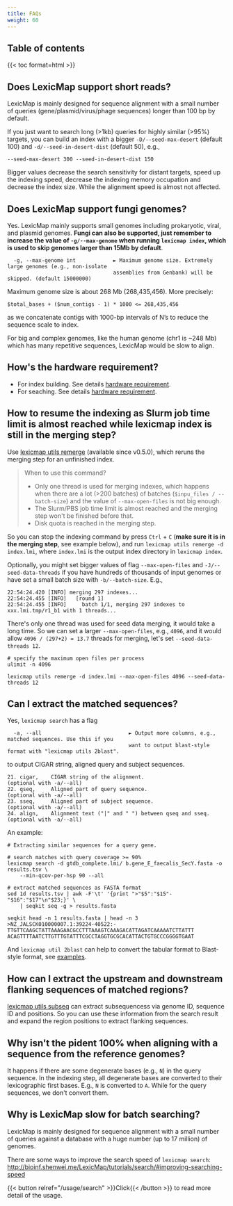 ```yaml
---
title: FAQs
weight: 60
---
```

## Table of contents

{{< toc format=html >}}

## Does LexicMap support short reads?

LexicMap is mainly designed for sequence alignment with a small number of queries (gene/plasmid/virus/phage sequences) longer than 100 bp by default.

If you just want to search long (>1kb) queries for highly similar (>95%) targets, you can build an index with a bigger `-D/--seed-max-desert` (default 100) and `-d/--seed-in-desert-dist` (default 50), e.g.,

    --seed-max-desert 300 --seed-in-desert-dist 150

Bigger values decrease the search sensitivity for distant targets, speed up the indexing
speed, decrease the indexing memory occupation and decrease the index size. While the
alignment speed is almost not affected.


## Does LexicMap support fungi genomes?

Yes. LexicMap mainly supports small genomes including prokaryotic, viral, and plasmid genomes.
**Fungi can also be supported, just remember to increase the value of `-g/--max-genome` when running `lexicmap index`,
which is used to skip genomes larger than 15Mb by default**.

```
  -g, --max-genome int            ► Maximum genome size. Extremely large genomes (e.g., non-isolate
                                  assemblies from Genbank) will be skipped. (default 15000000)
```

Maximum genome size is about 268 Mb (268,435,456). More precisely:

    $total_bases + ($num_contigs - 1) * 1000 <= 268,435,456

as we concatenate contigs with 1000-bp intervals of N’s to reduce the sequence scale to index.

For big and complex genomes, like the human genome (chr1 is ~248 Mb) which has many repetitive sequences, LexicMap would be slow to align.


## How's the hardware requirement?

- For index building. See details [hardware requirement](https://bioinf.shenwei.me/LexicMap/tutorials/index/#hardware-requirements).
- For seaching. See details [hardware requirement](https://bioinf.shenwei.me/LexicMap/tutorials/search/#hardware-requirements).



## How to resume the indexing as Slurm job time limit is almost reached while lexicmap index is still in the merging step?

Use [lexicmap utils remerge](https://bioinf.shenwei.me/LexicMap/usage/utils/remerge/) (available since v0.5.0), which reruns the merging step for an unfinished index.

> When to use this command?
> - Only one thread is used for merging indexes, which happens when there are
>  a lot (>200 batches) of batches (`$inpu_files / --batch-size`) and the value
>  of `--max-open-files` is not big enough.
> - The Slurm/PBS job time limit is almost reached and the merging step won't be finished before that.
> - Disk quota is reached in the merging step.

So you can stop the indexing command by press `Ctrl` + `C` (**make sure it is in the merging step**, see example below), and run `lexicmap utils remerge -d index.lmi`,
where `index.lmi` is the output index directory in `lexicmap index`.

Optionally, you might set bigger values of
flag `--max-open-files` and `-J/--seed-data-threads` if you have hundreds of thousands of input genomes or have set
a small batch size with `-b/--batch-size`. E.g.,

    22:54:24.420 [INFO] merging 297 indexes...
    22:54:24.455 [INFO]   [round 1]
    22:54:24.455 [INFO]     batch 1/1, merging 297 indexes to xxx.lmi.tmp/r1_b1 with 1 threads...

There's only one thread was used for seed data merging, it would take a long time.
So we can set a larger `--max-open-files`, e.g., `4096`,
and it would allow `4096 / (297+2) = 13.7` threads for merging, let's set `--seed-data-threads 12`.

    # specify the maximum open files per process
    ulimit -n 4096

    lexicmap utils remerge -d index.lmi --max-open-files 4096 --seed-data-threads 12


## Can I extract the matched sequences?

Yes, `lexicmap search` has a flag

```
  -a, --all                            ► Output more columns, e.g., matched sequences. Use this if you
                                       want to output blast-style format with "lexicmap utils 2blast".
```

to output CIGAR string, aligned query and subject sequences.

    21. cigar,    CIGAR string of the alignment.                      (optional with -a/--all)
    22. qseq,     Aligned part of query sequence.                     (optional with -a/--all)
    23. sseq,     Aligned part of subject sequence.                   (optional with -a/--all)
    24. align,    Alignment text ("|" and " ") between qseq and sseq. (optional with -a/--all)


An example:

    # Extracting similar sequences for a query gene.

    # search matches with query coverage >= 90%
    lexicmap search -d gtdb_complete.lmi/ b.gene_E_faecalis_SecY.fasta -o results.tsv \
        --min-qcov-per-hsp 90 --all

    # extract matched sequences as FASTA format
    sed 1d results.tsv | awk -F'\t' '{print ">"$5":"$15"-"$16":"$17"\n"$23;}' \
        | seqkit seq -g > results.fasta

    seqkit head -n 1 results.fasta | head -n 3
    >NZ_JALSCK010000007.1:39224-40522:-
    TTGTTCAAGCTATTAAAGAACGCCTTTAAAGTCAAAGACATTAGATCAAAAATCTTATTT
    ACAGTTTTAATCTTGTTTGTATTTCGCCTAGGTGCGCACATTACTGTGCCCGGGGTGAAT


And `lexicmap util 2blast` can help to convert the tabular format to Blast-style format,
see [examples](https://bioinf.shenwei.me/LexicMap/usage/utils/2blast/#examples).

## How can I extract the upstream and downstream flanking sequences of matched regions?

[lexicmap utils subseq](https://bioinf.shenwei.me/LexicMap/usage/utils/subseq/)
can extract subsequencess via genome ID, sequence ID and positions.
So you can use these information from the search result and expand the region positions to extract flanking sequences.



## Why isn't the pident 100% when aligning with a sequence from the reference genomes?

It happens if there are some degenerate bases (e.g., `N`) in the query sequence.
In the indexing step, all degenerate bases are converted to their lexicographic first bases. E.g., `N` is converted to `A`.
While for the query sequences, we don't convert them.


## Why is LexicMap slow for batch searching?

LexicMap is mainly designed for sequence alignment with a small number of queries against a database with a huge number (up to 17 million) of genomes.

There are some ways to improve the search speed of `lexicmap search`: 
http://bioinf.shenwei.me/LexicMap/tutorials/search/#improving-searching-speed

{{< button relref="/usage/search"  >}}Click{{< /button >}}  to read more detail of the usage.


